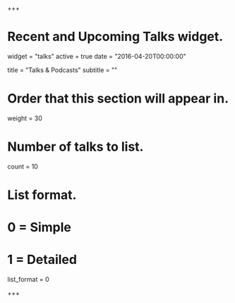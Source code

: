 +++
# Recent and Upcoming Talks widget.
widget = "talks"
active = true
date = "2016-04-20T00:00:00"

title = "Talks & Podcasts"
subtitle = ""

# Order that this section will appear in.
weight = 30

# Number of talks to list.
count = 10

# List format.
#   0 = Simple
#   1 = Detailed
list_format = 0

+++

